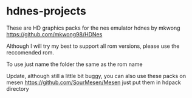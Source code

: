 # hdnes-projects
These are HD graphics packs for the nes emulator hdnes by mkwong https://github.com/mkwong98/HDNes

Although I will try my best to support all rom versions, please use the reccomended rom. 

To use just name the folder the same as the rom name

Update, although still a little bit buggy, you can also use these packs on mesen https://github.com/SourMesen/Mesen
just put them in hdpack directory
